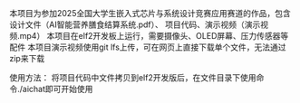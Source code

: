 本项目为参加2025全国大学生嵌入式芯片与系统设计竞赛应用赛道的作品，包含设计文件（AI智能营养膳食结算系统.pdf）、 项目代码、演示视频（演示视频.mp4） 
本项目在elf2开发板上运行，需要摄像头、OLED屏幕、压力传感器等配件 
本项目演示视频使用git lfs上传，可在网页上直接下载单个文件，无法通过zip来下载

使用方法： 
将项目代码中文件拷贝到elf2开发版后，在文件目录下使用命令./aichat即可开始使用
